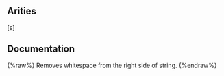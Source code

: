 ## Arities
[s]

## Documentation
{%raw%}
Removes whitespace from the right side of string.
{%endraw%}
